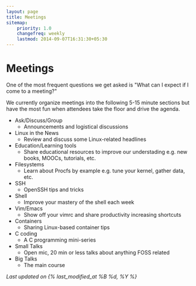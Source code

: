 ```yaml
---
layout: page
title: Meetings
sitemap:
    priority: 1.0
    changefreq: weekly
    lastmod: 2014-09-07T16:31:30+05:30
---
```

# Meetings

One of the most frequent questions we get asked is "What can I expect if I come to a meeting?"

We currently organize meetings into the following 5-15 minute sections but have the most fun when attendees take the floor and drive the agenda.

+ Ask/Discuss/Group
  - Announcements and logistical discussions
+ Linux in the News
  - Review and discuss some Linux-related headlines
+ Education/Learning tools
  - Share educational resources to improve our understading e.g. new books, MOOCs, tutorials, etc.
+ Filesystems
  - Learn about Procfs by example e.g. tune your kernel, gather data, etc.
+ SSH
  - OpenSSH tips and tricks
+ Shell
  - Improve your mastery of the shell each week
+ Vim/Emacs
  - Show off your vimrc and share productivity increasing shortcuts
+ Containers
  - Sharing Linux-based container tips
+ C coding
  - A C programming mini-series
+ Small Talks
  - Open mic, 20 min or less talks about anything FOSS related
+ Big Talks
  - The main course

_Last updated on {% last_modified_at %B %d, %Y %}_
